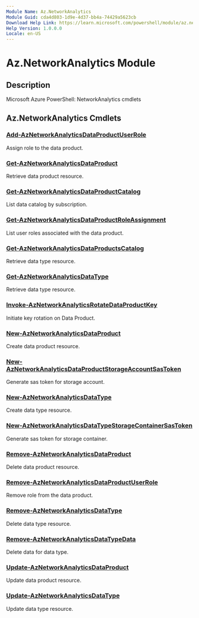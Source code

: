 ```yaml
---
Module Name: Az.NetworkAnalytics
Module Guid: cda4d803-1d9e-4d37-bb4a-74429a5623cb
Download Help Link: https://learn.microsoft.com/powershell/module/az.networkanalytics
Help Version: 1.0.0.0
Locale: en-US
---
```


# Az.NetworkAnalytics Module
## Description
Microsoft Azure PowerShell: NetworkAnalytics cmdlets

## Az.NetworkAnalytics Cmdlets
### [Add-AzNetworkAnalyticsDataProductUserRole](Add-AzNetworkAnalyticsDataProductUserRole.md)
Assign role to the data product.

### [Get-AzNetworkAnalyticsDataProduct](Get-AzNetworkAnalyticsDataProduct.md)
Retrieve data product resource.

### [Get-AzNetworkAnalyticsDataProductCatalog](Get-AzNetworkAnalyticsDataProductCatalog.md)
List data catalog by subscription.

### [Get-AzNetworkAnalyticsDataProductRoleAssignment](Get-AzNetworkAnalyticsDataProductRoleAssignment.md)
List user roles associated with the data product.

### [Get-AzNetworkAnalyticsDataProductsCatalog](Get-AzNetworkAnalyticsDataProductsCatalog.md)
Retrieve data type resource.

### [Get-AzNetworkAnalyticsDataType](Get-AzNetworkAnalyticsDataType.md)
Retrieve data type resource.

### [Invoke-AzNetworkAnalyticsRotateDataProductKey](Invoke-AzNetworkAnalyticsRotateDataProductKey.md)
Initiate key rotation on Data Product.

### [New-AzNetworkAnalyticsDataProduct](New-AzNetworkAnalyticsDataProduct.md)
Create data product resource.

### [New-AzNetworkAnalyticsDataProductStorageAccountSasToken](New-AzNetworkAnalyticsDataProductStorageAccountSasToken.md)
Generate sas token for storage account.

### [New-AzNetworkAnalyticsDataType](New-AzNetworkAnalyticsDataType.md)
Create data type resource.

### [New-AzNetworkAnalyticsDataTypeStorageContainerSasToken](New-AzNetworkAnalyticsDataTypeStorageContainerSasToken.md)
Generate sas token for storage container.

### [Remove-AzNetworkAnalyticsDataProduct](Remove-AzNetworkAnalyticsDataProduct.md)
Delete data product resource.

### [Remove-AzNetworkAnalyticsDataProductUserRole](Remove-AzNetworkAnalyticsDataProductUserRole.md)
Remove role from the data product.

### [Remove-AzNetworkAnalyticsDataType](Remove-AzNetworkAnalyticsDataType.md)
Delete data type resource.

### [Remove-AzNetworkAnalyticsDataTypeData](Remove-AzNetworkAnalyticsDataTypeData.md)
Delete data for data type.

### [Update-AzNetworkAnalyticsDataProduct](Update-AzNetworkAnalyticsDataProduct.md)
Update data product resource.

### [Update-AzNetworkAnalyticsDataType](Update-AzNetworkAnalyticsDataType.md)
Update data type resource.

